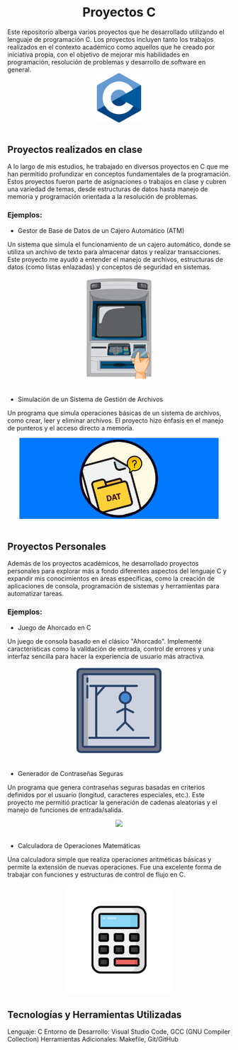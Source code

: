 <h1 align='center'>Proyectos C</h1>
Este repositorio alberga varios proyectos que he desarrollado utilizando el lenguaje de programación C. Los proyectos incluyen tanto los trabajos realizados en el contexto académico como aquellos que he creado por iniciativa propia, con el objetivo de mejorar mis habilidades en programación, resolución de problemas y desarrollo de software en general.

<br>

<div align='center'><img src='resources/img/image.png' width='100px'></div>

<br>

## Proyectos realizados en clase
A lo largo de mis estudios, he trabajado en diversos proyectos en C que me han permitido profundizar en conceptos fundamentales de la programación. Estos proyectos fueron parte de asignaciones o trabajos en clase y cubren una variedad de temas, desde estructuras de datos hasta manejo de memoria y programación orientada a la resolución de problemas.
### Ejemplos:
- Gestor de Base de Datos de un Cajero Automático (ATM)

Un sistema que simula el funcionamiento de un cajero automático, donde se utiliza un archivo de texto para almacenar datos y realizar transacciones. Este proyecto me ayudó a entender el manejo de archivos, estructuras de datos (como listas enlazadas) y conceptos de seguridad en sistemas.

<div align='center'><img src='resources/img/cajero.png' width='150px'></div>

<br>

- Simulación de un Sistema de Gestión de Archivos

Un programa que simula operaciones básicas de un sistema de archivos, como crear, leer y eliminar archivos. El proyecto hizo énfasis en el manejo de punteros y el acceso directo a memoria.

<div align='center'><img src='resources/img/ficheros_dat.png' width='450px'></div>

<br>

## Proyectos Personales
Además de los proyectos académicos, he desarrollado proyectos personales para explorar más a fondo diferentes aspectos del lenguaje C y expandir mis conocimientos en áreas específicas, como la creación de aplicaciones de consola, programación de sistemas y herramientas para automatizar tareas.

### Ejemplos:
- Juego de Ahorcado en C

Un juego de consola basado en el clásico "Ahorcado". Implementé características como la validación de entrada, control de errores y una interfaz sencilla para hacer la experiencia de usuario más atractiva.

<div align='center'><img src='resources/img/ahorcados.png' width='200px'></div>

<br>

- Generador de Contraseñas Seguras

Un programa que genera contraseñas seguras basadas en criterios definidos por el usuario (longitud, caracteres especiales, etc.). Este proyecto me permitió practicar la generación de cadenas aleatorias y el manejo de funciones de entrada/salida.

<div align='center'><img src='resources/img/contraseñas.png' width='350px'></div>

<br>

- Calculadora de Operaciones Matemáticas

Una calculadora simple que realiza operaciones aritméticas básicas y permite la extensión de nuevas operaciones. Fue una excelente forma de trabajar con funciones y estructuras de control de flujo en C.

<div align='center'><img src='resources/img/calculadora.png' width='250px'></div>

## Tecnologías y Herramientas Utilizadas
Lenguaje: C
Entorno de Desarrollo: Visual Studio Code, GCC (GNU Compiler Collection)
Herramientas Adicionales: Makefile, Git/GitHub
